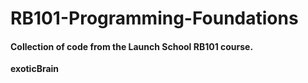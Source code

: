 # RB101-Programming-Foundations

#### Collection of code from the Launch School RB101 course.

**exoticBrain**
